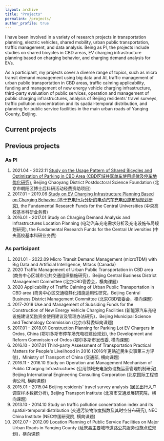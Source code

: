 ```yaml
---
layout: archive
title: "Projects"
permalink: /projects/
author_profile: true
---
```


I have been involved in a variety of research projects in transportation planning, electric vehicles, shared mobility, urban public transportation, traffic management, and data analysis. Being as PI, the projects include studies on shared bicycles in CBD areas, EV charging infrastructure planning based on charging behavior, and charging demand analysis for EVs.

As a participant, my projects cover a diverse range of topics, such as micro transit demand management using big data and AI, traffic management of urban public transportation in CBD areas, traffic calming applicability, funding and management of new energy vehicle charging infrastructure, third-party evaluation of public services, operation and management of public charging infrastructures, analysis of Beijing residents' travel surveys, traffic pollution concentration and its spatial-temporal distribution, and planning for public service facilities in the main urban roads of Yanqing County, Beijing. 

## Current projects

<!--{% include base_path %}-->

<!--{% for post in site.projects %} {% include archive-single.html %} {% endfor %}-->

## Previous projects
### As PI
1. 2021.04 - 2022.11 [Study on the Usage Pattern of Shared Bicycles and Optimization of Parking in CBD Area (CBD区域共享单车使用规律及停车地优化研究)](https://longpan0901.github.io/projects/projects1-CBD), Beijing Chaoyang District Postdoctoral Science Foundation (北京市朝阳区博士后科研活动经费资助项目)
2. 2017.01 - 2019.06 [Study on EV Charging Infrastructure Planning Based on Charging Behavior (基于充电行为分析的电动汽车充电设施布局规划研究)](https://longpan0901.github.io/projects/project2-EVchargingbehavior), the Fundamental Research Funds for the Central Universities (中央高校基本科研业务费)
3. 2016.01 - 2017.01 Study on Charging Demand Analysis and Infrastructures Location Planning (电动汽车充电需求分析及充电设施布局规划研究), the Fundamental Research Funds for the Central Universities (中央高校基本科研业务费)

### As participant
1. 2021.01 - 2022.09  Micro Transit Demand Management (microTDM) with Big Data and Artificial Intelligence, Mitacs (Canada)
2. 2020 Traffic Management of Urban Public Transportation in CBD area (商务中心区城市公共交通组织措施研究)，Beijing Central Business District Management Committee (北京CBD管委会，横向课题)
3. 2020 Applicability of Traffic Calming of Urban Public Transportation in CBD area (商务中心区交通稳静化措施适用性研究，Beijing Central Business District Management Committee (北京CBD管委会，横向课题)
4. 2017-2018 Use and Management of Subsiding Funds for the Construction of New Energy Vehicle Charging Facilities (新能源汽车充电设施建设奖励资金使用建议及管理办法研究)，Beijing Municipal Science and Technology Commission (北京市科委纵向课题)
5. 2017.01 – 2018.01 Construction Planning for Parking Lot EV Chargers in Ordos, China (鄂尔多斯市停车场充电桩建设规划),  the Development and Reform Commission of Ordos (鄂尔多斯市发改委, 横向课题)
8. 2016.10 - 2017.01  Third-party Assessment of Transportation Practical Matters for People's Livelihood in 2016 (2016年更贴近民生实事第三方评估)，Ministry of Transport of China (交通部, 横向课题)
9. 2016.11 - 2016.10  Study on Operation and Management Mechanism of Public Charging Infrastructures (公用领域充电服务设施运营管理机制研究), Beijing International Engineering Consulting Corporation (北京国际工程咨询公司, 横向课题)
10. 2015.01 - 2015.04  Beijing residents' travel survey analysis (居民出行入户调查样本数据分析), Beijing Transport Institute (北京市交通发展研究院，横向课题)
11. 2013.10 - 2014.10  Study on traffic pollution concentration index and its spatial-temporal distribution (交通污染物浓度指数及其时空分布研究), NEC China Institute (NEC中国研究院, 横向课题)
12. 2012.07 - 2012.09  Location Planning of Public Service Facilities on Major Urban Roads in Yanqing County (延庆县主要城市道路公共服务设施点位规划)，横向课题
